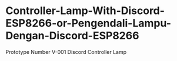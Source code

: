 # Controller-Lamp-With-Discord-ESP8266-or-Pengendali-Lampu-Dengan-Discord-ESP8266
Prototype Number V-001 Discord Controller Lamp
